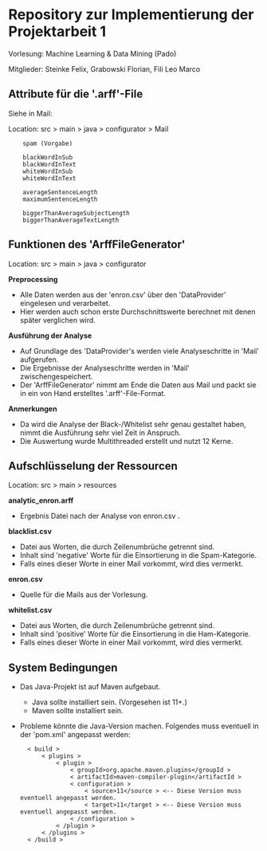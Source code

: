 # Repository zur Implementierung der Projektarbeit 1

Vorlesung: Machine Learning & Data Mining (Pado)

Mitglieder: Steinke Felix,  Grabowski Florian, Fili Leo Marco


## Attribute für die '.arff'-File

Siehe in Mail:

Location: src > main > java > configurator > Mail

        spam (Vorgabe)
    
        blackWordInSub
        blackWordInText
        whiteWordInSub
        whiteWordInText
    
        averageSentenceLength
        maximumSentenceLength
    
        biggerThanAverageSubjectLength
        biggerThanAverageTextLength


## Funktionen des 'ArffFileGenerator'

Location: src > main > java > configurator

__Preprocessing__

* Alle Daten werden aus der 'enron.csv' über den 'DataProvider' eingelesen und verarbeitet.
* Hier werden auch schon erste Durchschnittswerte berechnet mit denen später verglichen wird.

__Ausführung der Analyse__

* Auf Grundlage des 'DataProvider's werden viele Analyseschritte in 'Mail' aufgerufen. 
* Die Ergebnisse der Analyseschritte werden in 'Mail' zwischengespeichert.
* Der 'ArffFileGenerator' nimmt am Ende die Daten aus Mail und packt sie in ein von Hand erstelltes '.arff'-File-Format.

__Anmerkungen__

* Da wird die Analyse der Black-/Whitelist sehr genau gestaltet haben, nimmt die Ausführung sehr viel Zeit in Anspruch.
* Die Auswertung wurde Multithreaded erstellt und nutzt 12 Kerne.


## Aufschlüsselung der Ressourcen

Location: src > main > resources 

__analytic_enron.arff__

* Ergebnis Datei nach der Analyse von enron.csv .

__blacklist.csv__

* Datei aus Worten, die durch Zeilenumbrüche getrennt sind. 
* Inhalt sind 'negative' Worte für die Einsortierung in die Spam-Kategorie.
* Falls eines dieser Worte in einer Mail vorkommt, wird dies vermerkt.

__enron.csv__

* Quelle für die Mails aus der Vorlesung.

__whitelist.csv__

* Datei aus Worten, die durch Zeilenumbrüche getrennt sind. 
* Inhalt sind 'positive' Worte für die Einsortierung in die Ham-Kategorie.
* Falls eines dieser Worte in einer Mail vorkommt, wird dies vermerkt.

## System Bedingungen

* Das Java-Projekt ist auf Maven aufgebaut.
    * Java sollte installiert sein. (Vorgesehen ist 11+.)
    * Maven sollte installiert sein.
* Probleme könnte die Java-Version machen. Folgendes muss eventuell in der 'pom.xml' angepasst werden:
    
    
        < build >
            < plugins >
                < plugin >
                    < groupId>org.apache.maven.plugins</groupId >
                    < artifactId>maven-compiler-plugin</artifactId >
                    < configuration >
                        < source>11</source > <-- Diese Version muss eventuell angepasst werden.
                        < target>11</target > <-- Diese Version muss eventuell angepasst werden.
                    < /configuration >
                < /plugin >
            < /plugins >
        < /build >

